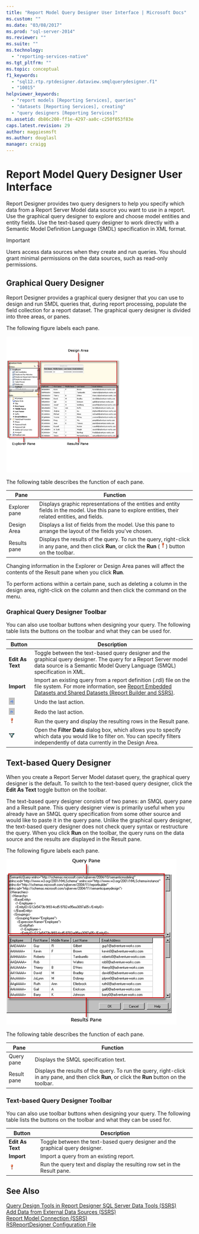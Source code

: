 ```yaml
---
title: "Report Model Query Designer User Interface | Microsoft Docs"
ms.custom: ""
ms.date: "03/08/2017"
ms.prod: "sql-server-2014"
ms.reviewer: ""
ms.suite: ""
ms.technology: 
  - "reporting-services-native"
ms.tgt_pltfrm: ""
ms.topic: conceptual
f1_keywords: 
  - "sql12.rtp.rptdesigner.dataview.smqlquerydesigner.f1"
  - "10015"
helpviewer_keywords: 
  - "report models [Reporting Services], queries"
  - "datasets [Reporting Services], creating"
  - "query designers [Reporting Services]"
ms.assetid: db86c208-ff1e-4297-aa0c-c250f053f83e
caps.latest.revision: 29
author: maggiesmsft
ms.author: douglasl
manager: craigg
---
```

# Report Model Query Designer User Interface
  Report Designer provides two query designers to help you specify which data from a Report Server Model data source you want to use in a report. Use the graphical query designer to explore and choose model entities and entity fields. Use the text-based query designer to work directly with a Semantic Model Definition Language (SMDL) specification in XML format.  
  
> [!IMPORTANT]  
>  Users access data sources when they create and run queries. You should grant minimal permissions on the data sources, such as read-only permissions.  
  
## Graphical Query Designer  
 Report Designer provides a graphical query designer that you can use to design and run SMDL queries that, during report processing, populate the field collection for a report dataset. The graphical query designer is divided into three areas, or panes.  
  
 The following figure labels each pane.  
  
 ![Semantic Model Query Designer UI](../media/rsqd-dsawmodel-smql.gif "Semantic Model Query Designer UI")  
  
 The following table describes the function of each pane.  
  
|Pane|Function|  
|----------|--------------|  
|Explorer pane|Displays graphic representations of the entities and entity fields in the model. Use this pane to explore entities, their related entities, and fields.|  
|Design Area|Displays a list of fields from the model. Use this pane to arrange the layout of the fields you've chosen.|  
|Results pane|Displays the results of the query. To run the query, right-click in any pane, and then click **Run**, or click the **Run** (![Run the query](../../analysis-services/media/rsqdicon-run.gif "Run the query")) button on the toolbar.|  
  
 Changing information in the Explorer or Design Area panes will affect the contents of the Result pane when you click **Run**.  
  
 To perform actions within a certain pane, such as deleting a column in the design area, right-click on the column and then click the command on the menu.  
  
### Graphical Query Designer Toolbar  
 You can also use toolbar buttons when designing your query. The following table lists the buttons on the toolbar and what they can be used for.  
  
|Button|Description|  
|------------|-----------------|  
|**Edit As Text**|Toggle between the text-based query designer and the graphical query designer. The query for a Report Server model data source is a Semantic Model Query Language (SMQL) specification in XML.|  
|**Import**|Import an existing query from a report definition (.rdl) file on the file system. For more information, see [Report Embedded Datasets and Shared Datasets &#40;Report Builder and SSRS&#41;](report-embedded-datasets-and-shared-datasets-report-builder-and-ssrs.md).|  
|![Undo action](../media/rsqdicon-undo.gif "Undo action")|Undo the last action.|  
|![Redo action](../media/rsqdicon-redo.gif "Redo action")|Redo the last action.|  
|![Run the query](../../analysis-services/media/rsqdicon-run.gif "Run the query")|Run the query and display the resulting rows in the Result pane.|  
|![Filter graphic next to selected filter column](../media/rsqdicon-filter.gif "Filter graphic next to selected filter column")|Open the **Filter Data** dialog box, which allows you to specify which data you would like to filter on. You can specify filters independently of data currently in the Design Area.|  
  
## Text-based Query Designer  
 When you create a Report Server Model dataset query, the graphical query designer is the default. To switch to the text-based query designer, click the **Edit As Text** toggle button on the toolbar.  
  
 The text-based query designer consists of two panes: an SMQL query pane and a Result pane. This query designer view is primarily useful when you already have an SMQL query specification from some other source and would like to paste it in the query pane. Unlike the graphical query designer, the text-based query designer does not check query syntax or restructure the query. When you click **Run** on the toolbar, the query runs on the data source and the results are displayed in the Result pane.  
  
 The following figure labels each pane.  
  
 ![Generic Semantic Model Language Query Designer](../media/rsqd-dsawmodel-smql-generic.gif "Generic Semantic Model Language Query Designer")  
  
 The following table describes the function of each pane.  
  
|Pane|Function|  
|----------|--------------|  
|Query pane|Displays the SMQL specification text.|  
|Result pane|Displays the results of the query. To run the query, right-click in any pane, and then click **Run**, or click the **Run** button on the toolbar.|  
  
### Text-based Query Designer Toolbar  
 You can also use toolbar buttons when designing your query. The following table lists the buttons on the toolbar and what they can be used for.  
  
|Button|Description|  
|------------|-----------------|  
|**Edit As Text**|Toggle between the text-based query designer and the graphical query designer.|  
|**Import**|Import a query from an existing report.|  
|![Run the query](../../analysis-services/media/rsqdicon-run.gif "Run the query")|Run the query text and display the resulting row set in the Result pane.|  
  
## See Also  
 [Query Design Tools in Report Designer SQL Server Data Tools &#40;SSRS&#41;](query-design-tools-ssrs.md)   
 [Add Data from External Data Sources &#40;SSRS&#41;](add-data-from-external-data-sources-ssrs.md)   
 [Report Model Connection &#40;SSRS&#41;](report-model-connection-ssrs.md)   
 [RSReportDesigner Configuration File](../report-server/rsreportdesigner-configuration-file.md)  
  
  
